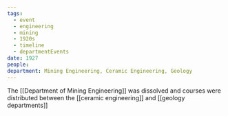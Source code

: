 ```yaml
---
tags:
  - event
  - engineering
  - mining
  - 1920s
  - timeline
  - departmentEvents
date: 1927
people: 
department: Mining Engineering, Ceramic Engineering, Geology
---
```

<span
	  class='ob-timelines' 
	  data-date='1927'  
	  data-class='orange'> 
</span>
The [[Department of Mining Engineering]] was dissolved and courses were distributed between the [[ceramic engineering]] and [[geology departments]]